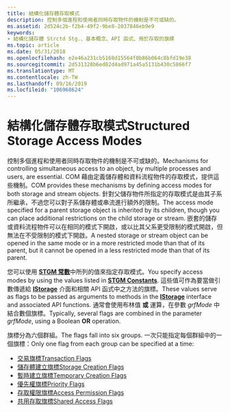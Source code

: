 ```yaml
---
title: 結構化儲存體存取模式
description: 控制多個進程和使用者同時存取物件的機制是不可或缺的。
ms.assetid: 2d524c2b-f2b4-49f2-9be8-2037846eb9e9
keywords:
- 結構化儲存體 Strctd Stg.、基本概念、API 函式、用於存取的旗標
ms.topic: article
ms.date: 05/31/2018
ms.openlocfilehash: e2e46a231cb5168d15564f0b86b064c8bfd19e38
ms.sourcegitcommit: 2d531328b6ed82d4ad971a45a5131b430c5866f7
ms.translationtype: MT
ms.contentlocale: zh-TW
ms.lasthandoff: 09/16/2019
ms.locfileid: "106968624"
---
```

# <a name="structured-storage-access-modes"></a><span data-ttu-id="04144-104">結構化儲存體存取模式</span><span class="sxs-lookup"><span data-stu-id="04144-104">Structured Storage Access Modes</span></span>

<span data-ttu-id="04144-105">控制多個進程和使用者同時存取物件的機制是不可或缺的。</span><span class="sxs-lookup"><span data-stu-id="04144-105">Mechanisms for controlling simultaneous access to an object, by multiple processes and users, are essential.</span></span> <span data-ttu-id="04144-106">COM 藉由定義儲存體和資料流程物件的存取模式，提供這些機制。</span><span class="sxs-lookup"><span data-stu-id="04144-106">COM provides these mechanisms by defining access modes for both storage and stream objects.</span></span> <span data-ttu-id="04144-107">針對父儲存物件所指定的存取模式是由其子系所繼承，不過您可以對子系儲存體或串流進行額外的限制。</span><span class="sxs-lookup"><span data-stu-id="04144-107">The access mode specified for a parent storage object is inherited by its children, though you can place additional restrictions on the child storage or stream.</span></span> <span data-ttu-id="04144-108">嵌套的儲存或資料流程物件可以在相同的模式下開啟，或以比其父系更受限制的模式開啟，但無法在不受限制的模式下開啟。</span><span class="sxs-lookup"><span data-stu-id="04144-108">A nested storage or stream object can be opened in the same mode or in a more restricted mode than that of its parent, but it cannot be opened in a less restricted mode than that of its parent.</span></span>

<span data-ttu-id="04144-109">您可以使用 [**STGM 常數**](stgm-constants.md)中所列的值來指定存取模式。</span><span class="sxs-lookup"><span data-stu-id="04144-109">You specify access modes by using the values listed in [**STGM Constants**](stgm-constants.md).</span></span> <span data-ttu-id="04144-110">這些值可作為要當做引數傳遞給 [**IStorage**](/windows/desktop/api/Objidl/nn-objidl-istorage) 介面和相關 API 函式中之方法的旗標。</span><span class="sxs-lookup"><span data-stu-id="04144-110">These values serve as flags to be passed as arguments to methods in the [**IStorage**](/windows/desktop/api/Objidl/nn-objidl-istorage) interface and associated API functions.</span></span> <span data-ttu-id="04144-111">通常會使用布林值 **或** 運算，在參數 *grfMode* 中結合數個旗標。</span><span class="sxs-lookup"><span data-stu-id="04144-111">Typically, several flags are combined in the parameter *grfMode*, using a Boolean **OR** operation.</span></span>

<span data-ttu-id="04144-112">旗標分為六個群組。</span><span class="sxs-lookup"><span data-stu-id="04144-112">The flags fall into six groups.</span></span> <span data-ttu-id="04144-113">一次只能指定每個群組中的一個旗標：</span><span class="sxs-lookup"><span data-stu-id="04144-113">Only one flag from each group can be specified at a time:</span></span>

-   [<span data-ttu-id="04144-114">交易旗標</span><span class="sxs-lookup"><span data-stu-id="04144-114">Transaction Flags</span></span>](transaction-flags.md)
-   [<span data-ttu-id="04144-115">儲存體建立旗標</span><span class="sxs-lookup"><span data-stu-id="04144-115">Storage Creation Flags</span></span>](storage-creation-flags.md)
-   [<span data-ttu-id="04144-116">暫時建立旗標</span><span class="sxs-lookup"><span data-stu-id="04144-116">Temporary Creation Flags</span></span>](temporary-creation-flags.md)
-   [<span data-ttu-id="04144-117">優先權旗標</span><span class="sxs-lookup"><span data-stu-id="04144-117">Priority Flags</span></span>](priority-flags.md)
-   [<span data-ttu-id="04144-118">存取權限旗標</span><span class="sxs-lookup"><span data-stu-id="04144-118">Access Permission Flags</span></span>](access-permission-flags.md)
-   [<span data-ttu-id="04144-119">共用存取旗標</span><span class="sxs-lookup"><span data-stu-id="04144-119">Shared Access Flags</span></span>](shared-access-flags.md)

 

 




